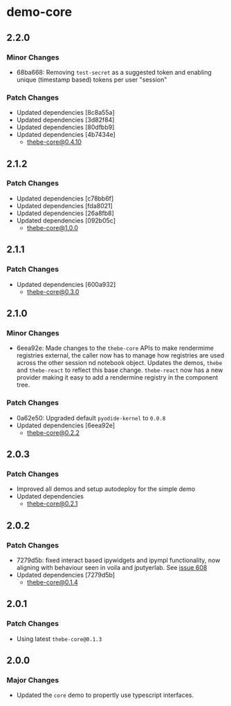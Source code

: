 # demo-core

## 2.2.0

### Minor Changes

- 68ba668: Removing `test-secret` as a suggested token and enabling unique (timestamp based) tokens per user "session"

### Patch Changes

- Updated dependencies [8c8a55a]
- Updated dependencies [3d82f84]
- Updated dependencies [80dfbb9]
- Updated dependencies [4b7434e]
  - thebe-core@0.4.10

## 2.1.2

### Patch Changes

- Updated dependencies [c78bb6f]
- Updated dependencies [fda8021]
- Updated dependencies [26a8fb8]
- Updated dependencies [092b05c]
  - thebe-core@1.0.0

## 2.1.1

### Patch Changes

- Updated dependencies [600a932]
  - thebe-core@0.3.0

## 2.1.0

### Minor Changes

- 6eea92e: Made changes to the `thebe-core` APIs to make rendermime registries external, the caller now has to manage how registries are used across the other session nd notebook object. Updates the demos, `thebe` and `thebe-react` to reflect this base change. `thebe-react` now has a new provider making it easy to add a rendermine registry in the component tree.

### Patch Changes

- 0a62e50: Upgraded default `pyodide-kernel` to `0.0.8`
- Updated dependencies [6eea92e]
  - thebe-core@0.2.2

## 2.0.3

### Patch Changes

- Improved all demos and setup autodeploy for the simple demo
- Updated dependencies
  - thebe-core@0.2.1

## 2.0.2

### Patch Changes

- 7279d5b: fixed interact based ipywidgets and ipympl functionality, now aligning with behaviour seen in voila and jputyerlab. See [issue 608](https://github.com/executablebooks/thebe/issues/608)
- Updated dependencies [7279d5b]
  - thebe-core@0.1.4

## 2.0.1

### Patch Changes

- Using latest `thebe-core@0.1.3`

## 2.0.0

### Major Changes

- Updated the `core` demo to propertly use typescript interfaces.
